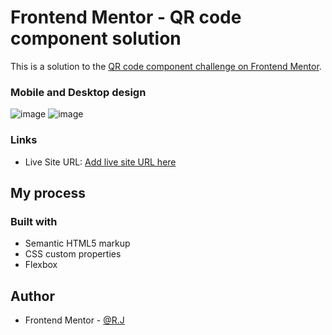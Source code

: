 # Frontend Mentor - QR code component solution

This is a solution to the [QR code component challenge on Frontend Mentor](https://www.frontendmentor.io/challenges/qr-code-component-iux_sIO_H).

### Mobile and Desktop design

![image](https://github.com/novice-is-me/QR-Code-FrontEndMentor-Solution/assets/82492784/5a8611b6-8cf8-4d00-9322-c36cba732ab7)
![image](https://github.com/novice-is-me/QR-Code-FrontEndMentor-Solution/assets/82492784/2fad81f2-d907-41a0-b93f-cfbdc4a97792)
 


### Links

- Live Site URL: [Add live site URL here](https://your-live-site-url.com)

## My process

### Built with

- Semantic HTML5 markup
- CSS custom properties
- Flexbox

## Author
- Frontend Mentor - [@R.J](https://www.frontendmentor.io/profile/novice-is-me) 

